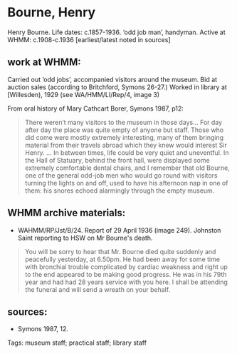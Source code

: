 # Bourne, Henry

Henry Bourne. Life dates: c.1857-1936. ‘odd job man’, handyman. Active at WHMM: c.1908-c.1936 \[earliest/latest noted in sources\]

## work at WHMM:

Carried out ‘odd jobs’, accompanied visitors around the museum. Bid at auction sales \(according to Britchford, Symons 26-27.\) Worked in library at \[Willesden\), 1929 \(see WA/HMM/LI/Rep/4, image 3\)

From oral history of Mary Cathcart Borer, Symons 1987, p12:

> There weren’t many visitors to the museum in those days… For day after day the place was quite empty of anyone but staff. Those who did come were mostly extremely interesting, many of them bringing material from their travels abroad which they knew would interest Sir Henry. … In between times, life could be very quiet and uneventful. In the Hall of Statuary, behind the front hall, were displayed some extremely comfortable dental chairs, and I remember that old Bourne, one of the general odd-job men who would go round with visitors turning the lights on and off, used to have his afternoon nap in one of them: his snores echoed alarmingly through the empty museum.

## WHMM archive materials:

* WAHMM/RP/Jst/B/24. Report of 29 April 1936 \(image 249\). Johnston Saint reporting to HSW on Mr Bourne's death.

> You will be sorry to hear that Mr. Bourne died quite suddenly and peacefully yesterday, at 6.50pm. He had been away for some time with bronchial trouble complicated by cardiac weakness and right up to the end appeared to be making good progress. He was in his 79th year and had had 28 years service with you here. I shall be attending the funeral and will send a wreath on your behalf.

## sources:

* Symons 1987, 12.

Tags: museum staff; practical staff; library staff

